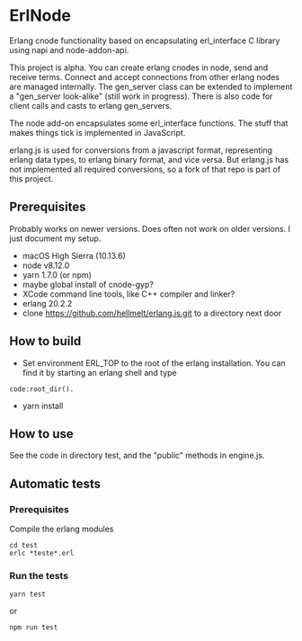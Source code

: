 # ErlNode
Erlang cnode functionality based on encapsulating erl_interface C library using napi and node-addon-api.

This project is alpha. You can create erlang cnodes in node, send and receive terms. Connect and accept connections from other 
erlang nodes are managed internally. The gen_server class can be extended to implement a "gen_server look-alike" (still work in progress). There is also code for client calls and casts to erlang gen_servers.

The node add-on encapsulates some erl_interface functions. The stuff that makes things tick is implemented in JavaScript.

erlang.js is used for conversions from a javascript format, representing erlang data types, to erlang binary format, and vice versa.
But erlang.js has not implemented all required conversions, so a fork of that repo is part of this project.

## Prerequisites
Probably works on newer versions. Does often not work on older versions. I just document my setup.

* macOS High Sierra (10.13.6)
* node v8.12.0
* yarn 1.7.0 (or npm)
* maybe global install of cnode-gyp?
* XCode command line tools, like C++ compiler and linker?
* erlang 20.2.2
* clone https://github.com/hellmelt/erlang.js.git to a directory next door

## How to build
* Set environment ERL_TOP to the root of the erlang installation. You can find it by starting an erlang shell and type
```
code:root_dir().
```
* yarn install
## How to use
See the code in directory test, and the "public" methods in engine.js.

## Automatic tests
### Prerequisites
Compile the erlang modules
```
cd test
erlc *teste*.erl
```
### Run the tests
```
yarn test
```
or
```
npm run test
```
